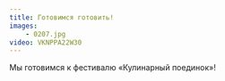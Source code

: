 ```yaml
---
title: Готовимся готовить!
images:
    - 0207.jpg
video: VKNPPA22W30
---
```


Мы готовимся к фестивалю «Кулинарный поединок»!
